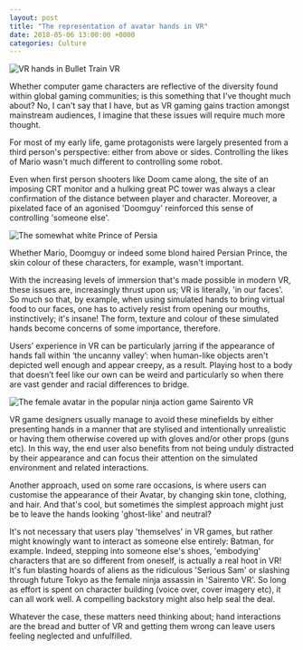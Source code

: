 ```yaml
---
layout: post
title: "The representation of avatar hands in VR"
date: 2018-05-06 13:00:00 +0000
categories: Culture
---
```

![VR hands in Bullet Train VR ](http://lisapeyton.com/wp-content/uploads/2017/04/oculus-touch-games-1474923390-c5lu-column-width-inline-1479742308-eIRM-column-width-inline.jpg)

Whether computer game characters are reflective of the diversity found within global gaming communities; is this something that I've thought much about? No, I can't say that I have, but as VR gaming gains traction amongst mainstream audiences, I imagine that these issues will require much more thought.

For most of my early life, game protagonists were largely presented from a third person's perspective: either from above or sides. Controlling the likes of Mario wasn't much different to controlling some robot.

Even when first person shooters like Doom came along, the site of an imposing CRT monitor and a hulking great PC tower was always a clear confirmation of the distance between player and character. Moreover, a pixelated face of an agonised 'Doomguy' reinforced this sense of controlling 'someone else'.

![The somewhat white Prince of Persia](https://steemit-production-imageproxy-upload.s3.amazonaws.com/DQmRMANyx6u5472AuFdY7Z9mzSm6P9yqVnefEnWuSVZfrAp)

Whether Mario, Doomguy or indeed some blond haired Persian Prince, the skin colour of these characters, for example, wasn't important.

With the increasing levels of immersion that's made possible in modern VR, these issues are, increasingly thrust upon us; VR is literally, 'in our faces'. So much so that, by example, when using simulated hands to bring virtual food to our faces, one has to actively resist from opening our mouths, instinctively; it's insane! The form, texture and colour of these simulated hands become concerns of some importance, therefore.

Users’ experience in VR can be particularly jarring if the appearance of hands fall within ‘the uncanny valley’: when human-like objects aren't depicted well enough and appear creepy, as a result. Playing host to a body that doesn’t feel like our own can be weird and particularly so when there are vast gender and racial differences to bridge.

![The female avatar in the popular ninja action game Sairento VR](/images/Sairento-VR-legs.png)

VR game designers usually manage to avoid these minefields by either presenting hands in a manner that are stylised and intentionally unrealistic or having them otherwise covered up with gloves and/or other props (guns etc). In this way, the end user also benefits from not being unduly distracted by their appearance and can focus their attention on the simulated environment and related interactions.

Another approach, used on some rare occasions, is where users can customise the appearance of their Avatar, by changing skin tone, clothing, and hair. And that's cool, but sometimes the simplest approach might just be to leave the hands looking 'ghost-like' and neutral?

It's not necessary that users play 'themselves' in VR games, but rather might knowingly want to interact as someone else entirely: Batman, for example. Indeed, stepping into someone else's shoes, 'embodying' characters that are so different from oneself, is actually a real hoot in VR! It's fun blasting hoards of aliens as the ridiculous 'Serious Sam' or slashing through future Tokyo as the female ninja assassin in 'Sairento VR'. So long as effort is spent on character building (voice over, cover imagery etc), it can all work well. A compelling backstory might also help seal the deal.

Whatever the case, these matters need thinking about; hand interactions are the bread and butter of VR and getting them wrong can leave users feeling neglected and unfulfilled.